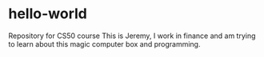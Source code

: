 # hello-world
Repository for CS50 course
This is Jeremy, I work in finance and am trying to learn about this magic computer box and programming.
